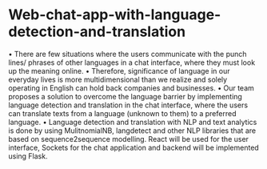 # Web-chat-app-with-language-detection-and-translation
•	There are few situations where the users communicate with the punch lines/ phrases of other languages in a chat interface, where they must look up the meaning online. 
•	Therefore, significance of language in our everyday lives is more multidimensional than we realize and solely operating in English can hold back companies and businesses. 
•	Our team proposes a solution to overcome the language barrier by implementing language detection and translation in the chat interface, where the users can translate texts from a language (unknown to them) to a preferred language. 
•	Language detection and translation with NLP and text analytics is done by using MulitnomialNB, langdetect and other NLP libraries that are based on sequence2sequence modelling. React will be used for the user interface, Sockets for the chat application and backend will be implemented using Flask.
